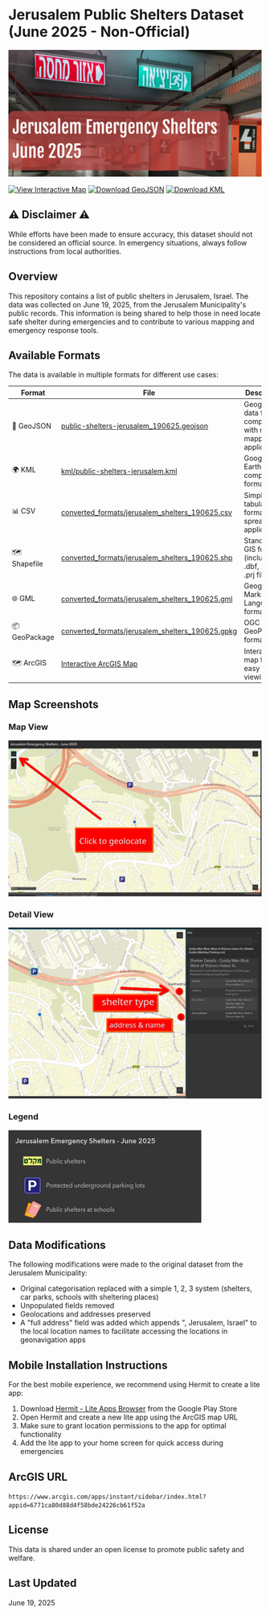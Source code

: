 # Jerusalem Public Shelters Dataset (June 2025 - Non-Official)

![alt text](images/cover.png)

[![View Interactive Map](https://img.shields.io/badge/View-Interactive%20Map-blue?style=for-the-badge&logo=arcgis)](https://www.arcgis.com/apps/instant/sidebar/index.html?appid=6771ca80d88d4f58bde24226cb61f52a) [![Download GeoJSON](https://img.shields.io/badge/Download-GeoJSON-green?style=for-the-badge&logo=json)](https://raw.githubusercontent.com/danielrosehill/Jerusalem-Shelters-0625/refs/heads/main/public-shelters-jerusalem_190625.geojson) [![Download KML](https://img.shields.io/badge/Download-KML-yellow?style=for-the-badge&logo=google-earth)](https://raw.githubusercontent.com/danielrosehill/Jerusalem-Shelters-0625/refs/heads/main/kml/public-shelters-jerusalem.kml)

## ⚠️ Disclaimer ⚠️
While efforts have been made to ensure accuracy, this dataset should not be considered an official source. In emergency situations, always follow instructions from local authorities.

## Overview
This repository contains a list of public shelters in Jerusalem, Israel. The data was collected on June 19, 2025, from the Jerusalem Municipality's public records. This information is being shared to help those in need locate safe shelter during emergencies and to contribute to various mapping and emergency response tools.

## Available Formats

The data is available in multiple formats for different use cases:

| Format | File | Description |
|--------|------|-------------|
| 📍 GeoJSON | [public-shelters-jerusalem_190625.geojson](/public-shelters-jerusalem_190625.geojson) | Geographic data format compatible with most mapping applications |
| 🌍 KML | [kml/public-shelters-jerusalem.kml](/kml/public-shelters-jerusalem.kml) | Google Earth/Maps compatible format |
| 📊 CSV | [converted_formats/jerusalem_shelters_190625.csv](/converted_formats/jerusalem_shelters_190625.csv) | Simple tabular format for spreadsheet applications |
| 🗺️ Shapefile | [converted_formats/jerusalem_shelters_190625.shp](/converted_formats/jerusalem_shelters_190625.shp) | Standard GIS format (includes .dbf, .shx, .prj files) |
| 🌐 GML | [converted_formats/jerusalem_shelters_190625.gml](/converted_formats/jerusalem_shelters_190625.gml) | Geography Markup Language format |
| 📦 GeoPackage | [converted_formats/jerusalem_shelters_190625.gpkg](/converted_formats/jerusalem_shelters_190625.gpkg) | OGC GeoPackage format |
| 🗺️ ArcGIS | [Interactive ArcGIS Map](https://www.arcgis.com/apps/instant/sidebar/index.html?appid=6771ca80d88d4f58bde24226cb61f52a) | Interactive map for easy online viewing |

## Map Screenshots

### Map View
![Map View](/screenshots/1.png)

### Detail View
![Detail View](/screenshots/2.png)

### Legend
![Legend](/screenshots/legend.png)

## Data Modifications

The following modifications were made to the original dataset from the Jerusalem Municipality:

- Original categorisation replaced with a simple 1, 2, 3 system (shelters, car parks, schools with sheltering places)
- Unpopulated fields removed  
- Geolocations and addresses preserved  
- A "full address" field was added which appends ", Jerusalem, Israel" to the local location names to facilitate accessing the locations in geonavigation apps

## Mobile Installation Instructions

For the best mobile experience, we recommend using Hermit to create a lite app:

1. Download [Hermit - Lite Apps Browser](https://play.google.com/store/apps/details?id=com.chimbori.hermitcrab&hl=en) from the Google Play Store
2. Open Hermit and create a new lite app using the ArcGIS map URL
3. Make sure to grant location permissions to the app for optimal functionality
4. Add the lite app to your home screen for quick access during emergencies

## ArcGIS URL

`https://www.arcgis.com/apps/instant/sidebar/index.html?appid=6771ca80d88d4f58bde24226cb61f52a`

## License
This data is shared under an open license to promote public safety and welfare.

## Last Updated
June 19, 2025
